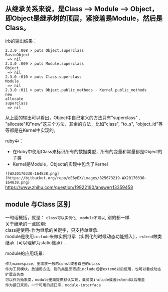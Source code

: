 ## 从继承关系来说，是Class --> Module --> Object，即Object是继承树的顶层，紧接着是Module，然后是Class。  

irb的输出结果：     
```
2.3.0 :008 > puts Object.superclass
BasicObject
 => nil 
2.3.0 :009 > puts Module.superclass 
Object
 => nil 
2.3.0 :010 > puts Class.superclass  
Module
 => nil 
2.3.0 :011 > puts Object.public_methods - Kernel.public_methods  
new
allocate
superclass
 => nil 
```     
从上面的输出可以看出，Object中自己定义的方法只有"superclass" , "allocate"和"new"这三个方法，其余的方法，比如"class", "to_s", "object_id"等等都是在Kernel中实现的。     

ruby中：    

* 在Ruby中使用Class来标识所有的数据类型，所有的变量和常量都是Object的子类      
* Kernel是Module，Object的实现中包含了Kernel      

`![WX20170330-164838.png](https://bitbucket.org/repo/oE6yEX/images/825673219-WX20170330-164838.png)`       
https://www.zhihu.com/question/19922190/answer/13359458      

## module 与Class 区别    

一句话概括，就是： `class可以实例化, module不可以`, 别的都一样.    
关于继承的一点区别:    
class是使用`<`作为继承的关键字，只支持单继承.       
module是使用`include`来做实例继承（实例化的时候动态功能插入），`extend`做类继承（可以理解为static继承）.     

module的应用场景:    
```
作为namespace，里面放一般的const或者自己的class
作为工具模块，放通用方法，别的类里面直接include或者extend以后使用，也可以看成动态扩展业务类
可以作为抽象类，module里面提供默认实现，业务类include或者extend以后覆盖
作为接口来用，一个可用的接口库，module-interface
```